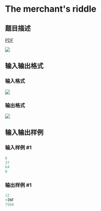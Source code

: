 # The merchant&#039;s riddle

## 题目描述

[problemUrl]: https://uva.onlinejudge.org/index.php?option=com_onlinejudge&Itemid=8&category=866&page=show_problem&problem=4975

[PDF](https://uva.onlinejudge.org/external/130/p13077.pdf)

![](https://cdn.luogu.com.cn/upload/vjudge_pic/UVA13077/b2bc30c5dba8de6ee7f4913940a5cf7a089a4bc5.png)

## 输入输出格式

### 输入格式

![](https://cdn.luogu.com.cn/upload/vjudge_pic/UVA13077/35e91d9cb7d77684a0e22bc04eb4fca8c46d58a1.png)

### 输出格式

![](https://cdn.luogu.com.cn/upload/vjudge_pic/UVA13077/d6635d5d24613904dc547687ab861afc7e84c958.png)

## 输入输出样例

### 输入样例 #1

```cpp
6
37
64
0
```


### 输出样例 #1

```cpp
12
+INF
7560
```


